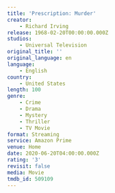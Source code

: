 ```yaml
---
title: 'Prescription: Murder'
creator:
    - Richard Irving
release: 1968-02-20T00:00:00.000Z
studios:
    - Universal Television
original_title: ''
original_language: en
language:
    - English
country:
    - United States
length: 100
genre:
    - Crime
    - Drama
    - Mystery
    - Thriller
    - TV Movie
format: Streaming
service: Amazon Prime
venue: Home
date: 2020-06-20T04:00:00.000Z
rating: '3'
revisit: false
media: Movie
tmdb_id: 509109
---
```



